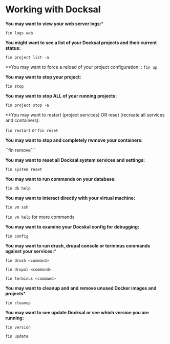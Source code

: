 # Working with Docksal

**You may want to view your web server logs:***

```fin logs web```

**You might want to see a list of your Docksal projects and their current status:**

```fin project list -a```

**You may want to force a reload of your project configuration:
:
```fin up```

**You may want to stop your project:**

```fin stop```

**You may want to stop ALL of your running projects:**

```fin project stop -a``` 

**You may want to restart (project services) OR reset (recreate all services and containers):

```fin restart``` or ```fin reset```

**You may want to stop and completely rwmove your containers:**

``fin remove```

**You may want to reset all Docksal system services and settings:**

```fin system reset``` 

**You may want to run commands on your database:**

```fin db help```

**You may want to interact directly with your virtual machine:**

```fin vm ssh```

```fin vm help``` for more commands

**You may want to examine your Docskal config for debugging:**

```fin config```

**You may want to run drush, drupal console or terminus commands against your services:***

```fin drush <command>```

```fin drupal <command>```

```fin terminus <command>```

**You may want to cleanup and and remove unused Docker images and projects***

```fin cleanup```

**You may want to see update Docksal or see which version you are running:**

```fin version```

```fin update```




